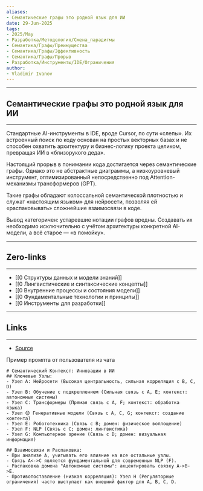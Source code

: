 ```yaml
---
aliases: 
- Семантические графы это родной язык для ИИ 
date: 29-Jun-2025
tags:
- 2025/May
- Разработка/Методология/Смена_парадигмы
- Семантика/Графы/Преимущества
- Семантика/Графы/Эффективность
- Семантика/Графы/Прорыв
- Разработка/Инструменты/IDE/Ограничения
author:
- Vladimir Ivanov
---
```



-----
##  Семантические графы это родной язык для ИИ 
-----
Стандартные AI-инструменты в IDE, вроде Cursor, по сути «слепы». Их встроенный поиск по коду основан на простых векторных базах и не способен охватить архитектуру и бизнес-логику проекта целиком, превращая ИИ в «близорукого деда».

Настоящий прорыв в понимании кода достигается через семантические графы. Однако это не абстрактные диаграммы, а низкоуровневый инструмент, оптимизированный непосредственно под Attention-механизмы трансформеров (GPT). 

Такие графы обладают колоссальной семантической плотностью и служат «настоящим языком» для нейросети, позволяя ей «распаковывать» сложнейшие взаимосвязи в коде.

Вывод категоричен: устаревшие нотации графов вредны. Создавать их необходимо исключительно с учётом архитектуры конкретной AI-модели, а всё старое — «в помойку».

---
## Zero-links
---
- [[0 Структуры данных и модели знаний]]
- [[0 Лингвистические и синтаксические концепты]]
- [[0 Внутренние процессы и состояния модели]]
- [[0 Фундаментальные технологии и принципы]]
- [[0 Инструменты для разработки]]

---
## Links
---
- [Source](https://t.me/turboproject/1665)


Пример промпта от пользователя из чата
```
# Семантический Контекст: Инновации в ИИ
## Ключевые Узлы:
- Узел A: Нейросети (Высокая центральность, сильная корреляция с B, C, D)
- Узел B: Обучение с подкреплением (Сильная связь с A, E; контекст: автономные системы)
- Узел C: Трансформеры (Прямая связь с A, F; контекст: обработка языка)
- Узел 😧 Генеративные модели (Связь с A, C, G; контекст: создание контента)
- Узел E: Робототехника (Связь с B; домен: физическое воплощение)
- Узел F: NLP (Связь с C; домен: лингвистика)
- Узел G: Компьютерное зрение (Связь с D; домен: визуальная информация)

## Взаимосвязи и Распаковка:
- При анализе A, учитывать его влияние на все остальные узлы.
- Связь A<->C является фундаментальной для современных NLP (F).
- Распаковка домена "Автономные системы": акцентировать связку A->B->E.
- Противопоставление (низкая корреляция): Узел H (Регуляторные ограничения) часто выступает как внешний фактор для A, B, C, D.
```